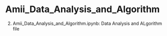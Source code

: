 # Amii_Data_Analysis_and_Algorithm

2. Amii_Data_Analysis_and_Algorithm.ipynb: Data Analysis and ALgorithm file
